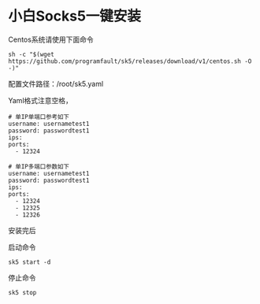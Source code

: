 # 小白Socks5一键安装

Centos系统请使用下面命令
```
sh -c "$(wget https://github.com/programfault/sk5/releases/download/v1/centos.sh -O -)"
```

配置文件路径：/root/sk5.yaml

Yaml格式注意空格，
```
# 单IP单端口参考如下
username: usernametest1
password: passwordtest1
ips:
ports:
  - 12324
  
# 单IP多端口参数如下
username: usernametest1
password: passwordtest1
ips:
ports:
  - 12324
  - 12325
  - 12326
```

安装完后

启动命令

```
sk5 start -d
```

停止命令

```
sk5 stop
```
